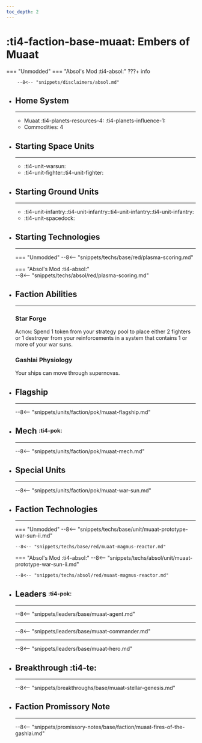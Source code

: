 ```yaml
---
toc_depth: 2
---
```


# :ti4-faction-base-muaat: Embers of Muaat
=== "Unmodded"
=== "Absol's Mod :ti4-absol:" 
    ???+ info

        --8<-- "snippets/disclaimers/absol.md"

<div class="grid cards" markdown>

-   ## __Home System__

    ---

    * Muaat :ti4-planets-resources-4: :ti4-planets-influence-1:
    * Commodities: 4

</div>

<div class="grid cards" markdown>

-   ## __Starting Space Units__

    ---

    * :ti4-unit-warsun:
    * :ti4-unit-fighter::ti4-unit-fighter:

-   ## __Starting Ground Units__

    ---

    * :ti4-unit-infantry::ti4-unit-infantry::ti4-unit-infantry::ti4-unit-infantry:
    * :ti4-unit-spacedock:

-   ## __Starting Technologies__

    ---
    === "Unmodded"
        --8<-- "snippets/techs/base/red/plasma-scoring.md"

    === "Absol's Mod :ti4-absol:"  
        --8<-- "snippets/techs/absol/red/plasma-scoring.md"

-   ## __Faction Abilities__

    ---
    ### **Star Forge**
    
    <span style="font-variant:small-caps;">Action</span>: Spend 1 token from your strategy pool to place either 2 fighters or 1 destroyer from your reinforcements in a system that contains 1 or more of your war suns.

    ### **Gashlai Physiology**

    Your ships can move through supernovas.

-   ## __Flagship__

    ---
    --8<-- "snippets/units/faction/pok/muaat-flagship.md"

-   ## __Mech__ <sup><sub>:ti4-pok:</sub></sup>

    ---
    --8<-- "snippets/units/faction/pok/muaat-mech.md"

</div>

<div class="grid cards" markdown>

-   ## __Special Units__

    ---
    --8<-- "snippets/units/faction/pok/muaat-war-sun.md"

</div>

<div class="grid cards" markdown>

-   ## __Faction Technologies__

    ---
    === "Unmodded"
        --8<-- "snippets/techs/base/unit/muaat-prototype-war-sun-ii.md"

        --8<-- "snippets/techs/base/red/muaat-magmus-reactor.md"

    === "Absol's Mod :ti4-absol:"
        --8<-- "snippets/techs/absol/unit/muaat-prototype-war-sun-ii.md"

        --8<-- "snippets/techs/absol/red/muaat-magmus-reactor.md"

-   ## __Leaders__ <sup><sub>:ti4-pok:</sub></sup>

    ---
    
    --8<-- "snippets/leaders/base/muaat-agent.md"

    ---

    --8<-- "snippets/leaders/base/muaat-commander.md"

    ---

    --8<-- "snippets/leaders/base/muaat-hero.md"

- ## __Breakthrough__ :ti4-te:

    ---
    --8<-- "snippets/breakthroughs/base/muaat-stellar-genesis.md"

-   ## __Faction Promissory Note__

    ---
    --8<-- "snippets/promissory-notes/base/faction/muaat-fires-of-the-gashlai.md"

</div>